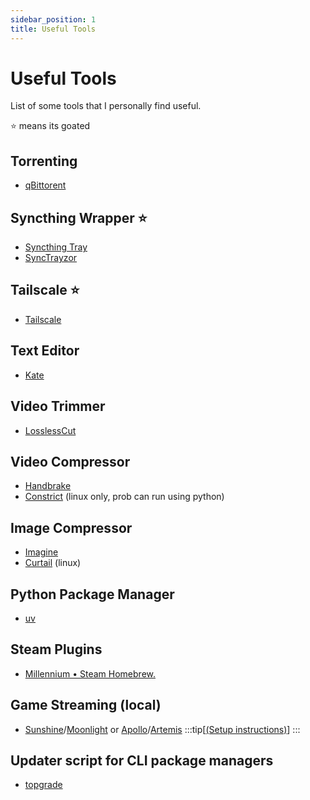 ```yaml
---
sidebar_position: 1
title: Useful Tools
---
```

# Useful Tools
List of some tools that I personally find useful.

⭐ means its goated

## Torrenting
- [qBittorent](https://www.qbittorrent.org/download)
## Syncthing Wrapper ⭐
- [Syncthing Tray](https://github.com/Martchus/syncthingtray)
- [SyncTrayzor](https://github.com/canton7/SyncTrayzor)
## Tailscale ⭐
- [Tailscale](https://tailscale.com/)
## Text Editor
- [Kate](https://kate-editor.org/get-it/)
## Video Trimmer
- [LosslessCut](https://mifi.no/losslesscut/)
## Video Compressor
- [Handbrake](https://handbrake.fr/)
- [Constrict](https://github.com/Wartybix/Constrict) (linux only, prob can run using python)
## Image Compressor
- [Imagine](https://github.com/meowtec/Imagine/releases)
- [Curtail](https://flathub.org/apps/com.github.huluti.Curtail) (linux)
## Python Package Manager
- [uv](https://docs.astral.sh/uv/)
## Steam Plugins
- [Millennium • Steam Homebrew.](https://steambrew.app/)
## Game Streaming (local)
- [Sunshine](https://app.lizardbyte.dev/Sunshine/)/[Moonlight](https://moonlight-stream.org/) or [Apollo](https://github.com/ClassicOldSong/Apollo)/[Artemis](https://github.com/ClassicOldSong/moonlight-android) 
:::tip[[(Setup instructions)](./tailscale/game-streaming.md)]
:::
## Updater script for CLI package managers
- [topgrade](https://github.com/topgrade-rs/topgrade)